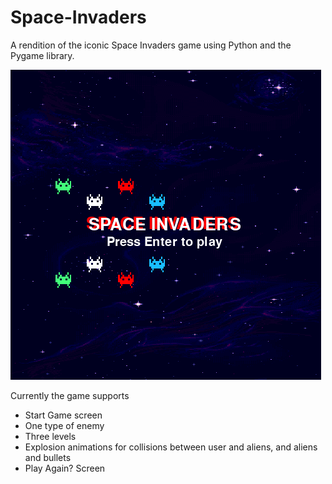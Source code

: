 # Space-Invaders
A rendition of the iconic Space Invaders game using Python and the Pygame library.

![Alt text](game_images/start_game_screen.png "Optional title")

Currently the game supports
- Start Game screen
- One type of enemy
- Three levels
- Explosion animations for collisions between user and aliens, and aliens and bullets
- Play Again? Screen
